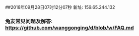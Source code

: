 ##2018年09月28日07时12分07秒 新址: 159.65.244.132
### 兔友常见问题及解答: https://github.com/wanggonging/d/blob/w/FAQ.md
